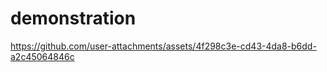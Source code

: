 # demonstration




https://github.com/user-attachments/assets/4f298c3e-cd43-4da8-b6dd-a2c45064846c


